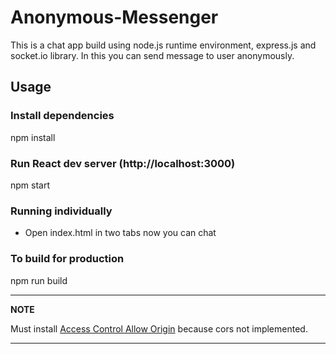 # Anonymous-Messenger
This is a chat app build using node.js runtime environment, express.js and socket.io library. In this you can send message to user anonymously.  

## Usage
### Install dependencies
npm install
### Run React dev server (http://localhost:3000)
npm start
### Running individually
* Open index.html in two tabs now you can chat
### To build for production
npm run build


---
**NOTE**

Must install [Access Control Allow Origin](https://chrome.google.com/webstore/detail/allow-cors-access-control/lhobafahddgcelffkeicbaginigeejlf) because cors not implemented.

---

